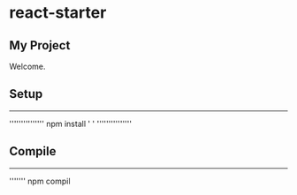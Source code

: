 # react-starter

My Project
------

Welcome. 



Setup
-------


-------

'''''''''''''''
npm install   '
	      '
'''''''''''''''

Compile
--------

--------

'''''''
npm compil
